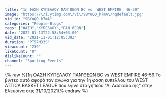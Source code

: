```yaml
---
title: "1η ΦΑΣΗ ΚΥΠΕΛΛΟΥ ΠΑΝ'ΘΕΩΝ BC vs  WEST EMPIRE  46-59"
image: "https:\/\/i.ytimg.com\/vi\/9BYuQO_k7mA\/hqdefault.jpg"
vid_id: "9BYuQO_k7mA"
categories: "People-Blogs"
tags: ["ΦΑΣΗ","ΚΥΠΕΛΛΟΥ","ΠΑΝ'ΘΕΩΝ"]
date: "2022-01-13T22:58:54+03:00"
vid_date: "2021-11-01T12:05:39Z"
duration: "PT57M33S"
viewcount: "239"
likeCount: "0"
dislikeCount: ""
channel: "Sporting Events"
---
```

{% raw %}1η ΦΑΣΗ ΚΥΠΕΛΛΟΥ ΠΑΝ'ΘΕΩΝ BC vs  WEST EMPIRE  46-59.Το βιντεο αυτό αφορά τον αγώνα για την 1η φαση κυπελλου του  WEST ATTICA BASKET LEAGUE που έγινε στο γηπεδο  &quot;Α. Δασκαλακης&quot;  στην Ελευσινα στις 31/10/2021{% endraw %}
